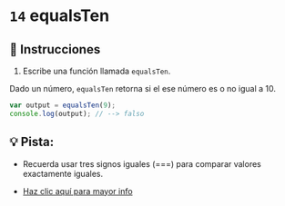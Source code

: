 # `14` equalsTen

## 📝 Instrucciones

1. Escribe una función llamada `equalsTen`.

Dado un número, `equalsTen` retorna si el ese número es o no igual a 10.

```Javascript
var output = equalsTen(9);
console.log(output); // --> falso
```

## 💡 Pista:

+  Recuerda usar tres signos iguales (===) para comparar valores exactamente iguales.

+ [Haz clic aquí para mayor info](https://bytearcher.com/articles/equality-comparison-operator-javascript)
